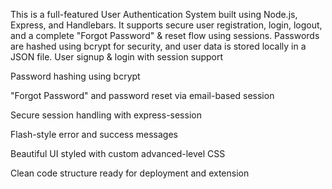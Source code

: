 This is a full-featured User Authentication System built using Node.js, Express, and Handlebars. It supports secure user registration, login, logout, and a complete "Forgot Password" & reset flow using sessions. Passwords are hashed using bcrypt for security, and user data is stored locally in a JSON file.
User signup & login with session support

Password hashing using bcrypt

"Forgot Password" and password reset via email-based session

Secure session handling with express-session

Flash-style error and success messages

Beautiful UI styled with custom advanced-level CSS

Clean code structure ready for deployment and extension
